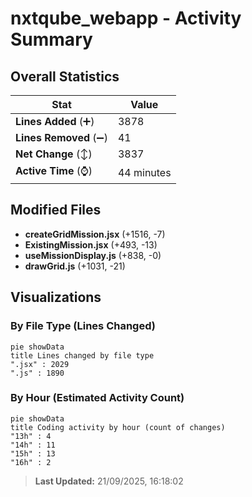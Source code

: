 # nxtqube_webapp - Activity Summary 

## Overall Statistics

| Stat                   | Value                                                             |
| ---------------------- | ----------------------------------------------------------------- |
| **Lines Added** (➕)   | 3878                                          |
| **Lines Removed** (➖) | 41                                        |
| **Net Change** (↕)    | 3837                |
| **Active Time** (⌚)   | 44 minutes |


## Modified Files
- **createGridMission.jsx** (+1516, -7)
- **ExistingMission.jsx** (+493, -13)
- **useMissionDisplay.js** (+838, -0)
- **drawGrid.js** (+1031, -21)

## Visualizations

### By File Type (Lines Changed)

```mermaid
pie showData
title Lines changed by file type
".jsx" : 2029
".js" : 1890
```

### By Hour (Estimated Activity Count)

```mermaid
pie showData
title Coding activity by hour (count of changes)
"13h" : 4
"14h" : 11
"15h" : 13
"16h" : 2
```


> **Last Updated:** 21/09/2025, 16:18:02